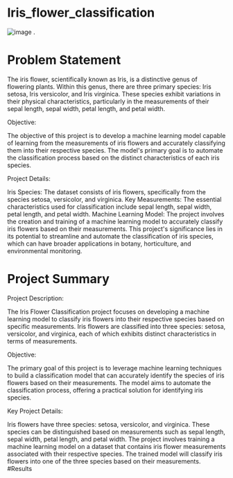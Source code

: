 # Iris_flower_classification
![image](https://github.com/lekshmiiyyer/Iris_flower_classification/assets/108746697/af176837-7403-4b32-9166-add46a8b0e00)
. 
# Problem Statement
The iris flower, scientifically known as Iris, is a distinctive genus of flowering plants. Within this genus, there are three primary species: Iris setosa, Iris versicolor, and Iris virginica. These species exhibit variations in their physical characteristics, particularly in the measurements of their sepal length, sepal width, petal length, and petal width.

Objective:

The objective of this project is to develop a machine learning model capable of learning from the measurements of iris flowers and accurately classifying them into their respective species. The model's primary goal is to automate the classification process based on the distinct characteristics of each iris species.

Project Details:

Iris Species: The dataset consists of iris flowers, specifically from the species setosa, versicolor, and virginica.
Key Measurements: The essential characteristics used for classification include sepal length, sepal width, petal length, and petal width.
Machine Learning Model: The project involves the creation and training of a machine learning model to accurately classify iris flowers based on their measurements.
This project's significance lies in its potential to streamline and automate the classification of iris species, which can have broader applications in botany, horticulture, and environmental monitoring.

# Project Summary
Project Description:

The Iris Flower Classification project focuses on developing a machine learning model to classify iris flowers into their respective species based on specific measurements. Iris flowers are classified into three species: setosa, versicolor, and virginica, each of which exhibits distinct characteristics in terms of measurements.

Objective:

The primary goal of this project is to leverage machine learning techniques to build a classification model that can accurately identify the species of iris flowers based on their measurements. The model aims to automate the classification process, offering a practical solution for identifying iris species.

Key Project Details:

Iris flowers have three species: setosa, versicolor, and virginica.
These species can be distinguished based on measurements such as sepal length, sepal width, petal length, and petal width.
The project involves training a machine learning model on a dataset that contains iris flower measurements associated with their respective species.
The trained model will classify iris flowers into one of the three species based on their measurements.
#Results
